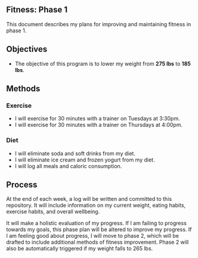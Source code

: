 Fitness: Phase 1
----------------

This document describes my plans for improving and maintaining fitness in phase 1.

## Objectives

 - The objective of this program is to lower my weight from **275 lbs** to **185 lbs**.

## Methods
### Exercise

- I will exercise for 30 minutes with a trainer on Tuesdays at 3:30pm.
- I will exercise for 30 minutes with a trainer on Thursdays at 4:00pm.

### Diet

- I will eliminate soda and soft drinks from my diet.
- I will eliminate ice cream and frozen yogurt from my diet.
- I will log all meals and caloric consumption.

## Process
At the end of each week, a log will be written and committed to this repository. It will include information on my current weight, eating habits, exercise habits, and overall wellbeing.

It will make a holistic evaluation of my progress. If I am failing to progress towards my goals, this phase plan will be altered to improve my progress. If I am feeling good about progress, I will move to phase 2, which will be drafted to include additional methods of fitness improvement. Phase 2 will also be automatically triggered if my weight falls to 265 lbs.